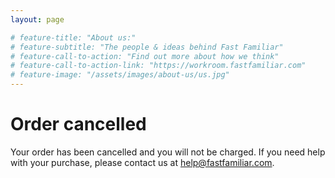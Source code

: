 ```yaml
---
layout: page

# feature-title: "About us:"
# feature-subtitle: "The people & ideas behind Fast Familiar"
# feature-call-to-action: "Find out more about how we think"
# feature-call-to-action-link: "https://workroom.fastfamiliar.com"
# feature-image: "/assets/images/about-us/us.jpg"
---
```



# Order cancelled
Your order has been cancelled and you will not be charged. If you need help with your purchase, please contact us at help@fastfamiliar.com.